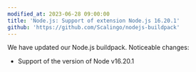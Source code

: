 ```yaml
---
modified_at: 2023-06-28 09:00:00
title: 'Node.js: Support of extension Node.js 16.20.1'
github: 'https://github.com/Scalingo/nodejs-buildpack'
---
```


We have updated our Node.js buildpack. Noticeable changes:

- Support of the version of Node v16.20.1
